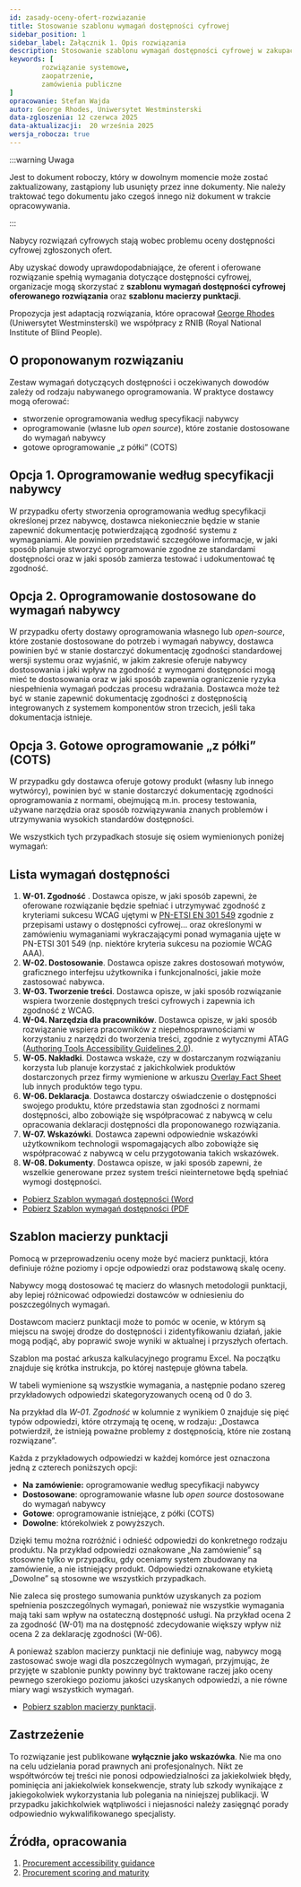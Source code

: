 ```yaml
---
id: zasady-oceny-ofert-rozwiazanie
title: Stosowanie szablonu wymagań dostępności cyfrowej
sidebar_position: 1
sidebar_label: Załącznik 1. Opis rozwiązania
description: Stosowanie szablonu wymagań dostępności cyfrowej w zakupach rozwiązań zawierających technologie i treści cyfrowe
keywords: [
        rozwiązanie systemowe,
		zaopatrzenie,
		zamówienia publiczne
]
opracowanie: Stefan Wajda
autor: George Rhodes, Uniwersytet Westminsterski
data-zgloszenia: 12 czerwca 2025
data-aktualizacji:  20 września 2025
wersja_robocza: true
---
```


:::warning Uwaga

Jest to dokument roboczy, który w dowolnym momencie może zostać zaktualizowany, zastąpiony lub usunięty przez inne dokumenty. Nie należy traktować tego dokumentu jako czegoś innego niż dokument w trakcie opracowywania.

:::

Nabycy rozwiązań cyfrowych stają wobec problemu oceny dostępności cyfrowej zgłoszonych ofert.

Aby uzyskać dowody uprawdopodabniające, że oferent i oferowane rozwiązanie spełnią wymagania dotyczące dostępności cyfrowej, organizacje mogą skorzystać z **szablonu wymagań dostępności cyfrowej oferowanego rozwiązania** oraz **szablonu macierzy punktacji**.

Propozycja jest adaptacją rozwiązania, które opracował [George Rhodes](https://www.makethingsaccessible.com/authors/grhodes) (Uniwersytet Westminsterski) we współpracy z RNIB (Royal National Institute of Blind People).

## O proponowanym rozwiązaniu

Zestaw wymagań dotyczących dostępności i oczekiwanych dowodów zależy od rodzaju nabywanego oprogramowania. W&nbsp;praktyce dostawcy mogą oferować:

- stworzenie oprogramowania według specyfikacji nabywcy
- oprogramowanie (własne lub _open source_), które zostanie dostosowane do wymagań nabywcy
- gotowe oprogramowanie „z półki” (COTS)

## Opcja 1. Oprogramowanie według specyfikacji nabywcy

W przypadku oferty stworzenia oprogramowania według specyfikacji określonej przez nabywcę, dostawca niekoniecznie będzie w stanie zapewnić dokumentację potwierdzającą zgodność systemu z wymaganiami. Ale powinien przedstawić szczegółowe informacje, w jaki sposób planuje stworzyć oprogramowanie zgodne ze standardami dostępności oraz w jaki sposób zamierza testować i udokumentować tę zgodność.

## Opcja 2. Oprogramowanie dostosowane do wymagań nabywcy

W przypadku oferty dostawy oprogramowania własnego lub _open-source_, które zostanie dostosowane do potrzeb i wymagań nabywcy, dostawca powinien być w stanie dostarczyć dokumentację zgodności standardowej wersji systemu oraz wyjaśnić, w&nbsp;jakim zakresie oferuje nabywcy dostosowania i&nbsp;jaki wpływ na zgodność z wymogami dostępności mogą mieć te dostosowania oraz w jaki sposób zapewnia ograniczenie ryzyka niespełnienia wymagań podczas procesu wdrażania. Dostawca może też być w stanie zapewnić dokumentację zgodności z dostępnością integrowanych z systemem komponentów stron trzecich, jeśli taka dokumentacja istnieje.

## Opcja 3. Gotowe oprogramowanie „z półki” (COTS)

W przypadku gdy dostawca oferuje gotowy produkt (własny lub innego wytwórcy), powinien być w stanie dostarczyć dokumentację zgodności oprogramowania z normami, obejmującą m.in. procesy testowania, używane narzędzia oraz sposób rozwiązywania znanych problemów i utrzymywania wysokich standardów dostępności.

We wszystkich tych przypadkach stosuje się osiem wymienionych poniżej wymagań:

## Lista wymagań dostępności 

1. **W-01. Zgodność** . Dostawca opisze, w jaki sposób zapewni, że oferowane rozwiązanie będzie spełniać i utrzymywać zgodność z kryteriami sukcesu WCAG ujętymi w [PN-ETSI EN 301 549](https://www.etsi.org/deliver/etsi_en/301500_301599/301549/01.01.02_60/en_301549v010102p.pdf) zgodnie z przepisami ustawy o dostępności cyfrowej... oraz określonymi w zamówieniu wymaganiami wykraczającymi ponad wymagania ujęte w PN-ETSI 301 549 (np. niektóre kryteria sukcesu na poziomie WCAG AAA).
2. **W-02. Dostosowanie**. Dostawca opisze zakres dostosowań motywów, graficznego interfejsu użytkownika i&nbsp;funkcjonalności, jakie może zastosować nabywca.
3. **W-03. Tworzenie treści**. Dostawca opisze, w jaki sposób rozwiązanie wspiera tworzenie dostępnych treści cyfrowych i&nbsp;zapewnia ich zgodność z&nbsp;WCAG.
4. **W-04. Narzędzia dla pracowników**. Dostawca opisze, w jaki sposób rozwiązanie wspiera pracowników z&nbsp;niepełnosprawnościami w korzystaniu z narzędzi do tworzenia treści, zgodnie z wytycznymi ATAG ([Authoring Tools Accessibility Guidelines 2.0](https://www.w3.org/TR/ATAG20/)).
5. **W-05. Nakładki**. Dostawca wskaże, czy w dostarczanym rozwiązaniu korzysta lub planuje korzystać z jakichkolwiek produktów dostarczonych przez firmy wymienione w arkuszu [Overlay Fact Sheet](https://overlayfactsheet.com/#main) lub innych produktów tego typu.
6. **W-06. Deklaracja**. Dostawca dostarczy oświadczenie o dostępności swojego produktu, które przedstawia stan zgodności z normami dostępności, albo zobowiąże się współpracować z nabywcą w celu opracowania deklaracji dostępności dla proponowanego rozwiązania.
7. **W-07. Wskazówki**. Dostawca zapewni odpowiednie wskazówki użytkownikom technologii wspomagających albo zobowiąże się współpracować z nabywcą w celu przygotowania takich wskazówek.
8. **W-08. Dokumenty**. Dostawca opisze, w jaki sposób zapewni, że wszelkie generowane przez system treści nieinternetowe będą spełniać wymogi dostępności.

- [Pobierz Szablon wymagań dostępności (Word](zasady-oceny-ofert-szablon-wymagan.docx)
- [Pobierz Szablon wymagań dostępności (PDF](zasady-oceny-ofert-szablon-wymagan.pdf) 

## Szablon macierzy punktacji

Pomocą w przeprowadzeniu oceny może być macierz punktacji, która definiuje różne poziomy i opcje odpowiedzi oraz podstawową skalę oceny.

Nabywcy mogą dostosować tę macierz do własnych metodologii punktacji, aby lepiej różnicować odpowiedzi dostawców w&nbsp;odniesieniu do poszczególnych wymagań.

Dostawcom macierz punktacji może to pomóc w ocenie, w którym są miejscu na swojej drodze do dostępności i&nbsp;zidentyfikowaniu działań, jakie mogą podjąć, aby poprawić swoje wyniki w aktualnej i przyszłych ofertach.

Szablon ma postać arkusza kalkulacyjnego programu Excel. Na początku znajduje się krótka instrukcja, po której następuje główna tabela.

W tabeli wymienione są wszystkie wymagania, a następnie podano szereg przykładowych odpowiedzi skategoryzowanych oceną od 0 do 3.

Na przykład dla _W-01. Zgodność_ w kolumnie z wynikiem 0 znajduje się pięć typów odpowiedzi, które otrzymają tę ocenę, w&nbsp;rodzaju: „Dostawca potwierdził, że istnieją poważne problemy z dostępnością, które nie zostaną rozwiązane”.

Każda z przykładowych odpowiedzi w każdej komórce jest oznaczona jedną z czterech poniższych opcji:

- **Na zamówienie:** oprogramowanie według specyfikacji nabywcy
- **Dostosowane**: oprogramowanie własne lub _open source_ dostosowane do wymagań nabywcy
- **Gotowe**: oprogramowanie istniejące, z półki (COTS)
- **Dowolne**: którekolwiek z powyższych.

Dzięki temu można rozróżnić i odnieść odpowiedzi do konkretnego rodzaju produktu. Na przykład odpowiedzi oznakowane „Na zamówienie” są stosowne tylko w przypadku, gdy oceniamy system zbudowany na zamówienie, a nie istniejący produkt. Odpowiedzi oznakowane etykietą „Dowolne” są stosowne we wszystkich przypadkach.

Nie zaleca się prostego sumowania punktów uzyskanych za poziom spełnienia poszczególnych wymagań, ponieważ nie wszystkie wymagania mają taki sam wpływ na ostateczną dostępność usługi. Na przykład ocena 2 za zgodność (W-01) ma na dostępność zdecydowanie większy wpływ niż ocena 2 za deklarację zgodności (W-06).

A ponieważ szablon macierzy punktacji nie definiuje wag, nabywcy mogą zastosować swoje wagi dla poszczególnych wymagań, przyjmując, że przyjęte w szablonie punkty powinny być traktowane raczej jako oceny pewnego szerokiego poziomu jakości uzyskanych odpowiedzi, a nie równe miary wagi wszystkich wymagań.

- [Pobierz szablon macierzy punktacji](zasady-oceny-ofert-macierz-punktacji.xlsx).

## Zastrzeżenie

To rozwiązanie jest publikowane **wyłącznie jako wskazówka**. Nie ma ono na celu udzielania porad prawnych ani profesjonalnych. Nikt ze współtwórców tej treści nie ponosi odpowiedzialności za jakiekolwiek błędy, pominięcia ani jakiekolwiek konsekwencje, straty lub szkody wynikające z jakiegokolwiek wykorzystania lub polegania na niniejszej publikacji. W przypadku jakichkolwiek wątpliwości i niejasności należy zasięgnąć porady odpowiednio wykwalifikowanego specjalisty.


## Źródła, opracowania
1. [Procurement accessibility guidance](https://www.makethingsaccessible.com/guides/procurement-accessibility-guidance/)
2. [Procurement scoring and maturity](https://www.makethingsaccessible.com/guides/procurement-scoring-and-maturity/)
